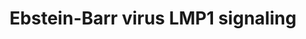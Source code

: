 ---
annotations:
- type: Pathway Ontology
  value: signaling pathway
authors:
- MaintBot
- Khanspers
- Susan
- Eweitz
description: based on science-slides...
last-edited: 2021-05-24
organisms:
- Equus caballus
redirect_from:
- /index.php/Pathway:WP1209
- /instance/WP1209
schema-jsonld:
- '@context': https://schema.org/
  '@id': https://wikipathways.github.io/pathways/WP1209.html
  '@type': Dataset
  creator:
    '@type': Organization
    name: WikiPathways
  description: based on science-slides...
  keywords:
  - HSP90
  - CCL5_HORSE
  - XP_001491966.2
  - XP_001916453.1
  - IFNB
  - IKBKG
  - TNFA_HORSE
  - XP_001504769.1
  - IL8_HORSE
  - I-Kappa-B
  - SFC complex
  - XP_001496352.2
  - IKBKB
  - XP_001488314.1
  - XP_001501188.1
  - XP_001916646.1
  - XP_001915473.1
  - CCL20
  - MAPK1
  - XP_001500095.2
  - XP_001503833.1
  - XP_001500489.1
  - XP_001490867.2
  - IKK-alpha
  - TRAF6
  license: CC0
  name: Ebstein-Barr virus LMP1 signaling
seo: CreativeWork
title: Ebstein-Barr virus LMP1 signaling
wpid: WP1209
---
